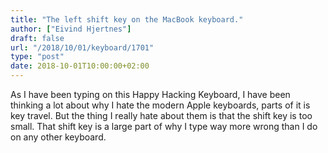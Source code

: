 ```yaml
---
title: "The left shift key on the MacBook keyboard."
author: ["Eivind Hjertnes"]
draft: false
url: "/2018/10/01/keyboard/1701"
type: "post"
date: 2018-10-01T10:00:00+02:00
---
```


As I have been typing on this Happy Hacking Keyboard, I have been
thinking a lot about why I hate the modern Apple keyboards, parts of it
is key travel. But the thing I really hate about them is that the shift
key is too small. That shift key is a large part of why I type way more
wrong than I do on any other keyboard.
